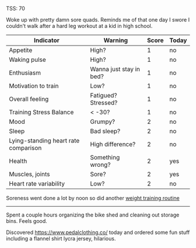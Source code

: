 TSS: 70

Woke up with pretty damn sore quads. Reminds me of that one day I swore I couldn't walk after a hard leg workout at a kid in high school. 

| Indicator                            | Warning                 | Score | Today |
| ------------------------------------ | ----------------------- | ----- | ----- |
| Appetite                             | High?                   | 1     | no    |
| Waking pulse                         | High?                   | 1     | no    |
| Enthusiasm                           | Wanna just stay in bed? | 1     | no    |
| Motivation to train                  | Low?                    | 1     | no    |
| Overall feeling                      | Fatigued? Stressed?     | 1     | no    |
| Training Stress Balance              | < -30?                  | 1     | no    |
| Mood                                 | Grumpy?                 | 2     | no    |
| Sleep                                | Bad sleep?              | 2     | no    |
| Lying-standing heart rate comparison | High difference?        | 2     | no    |
| Health                               | Something wrong?        | 2     | yes   |
| Muscles, joints                      | Sore?                   | 2     | yes   |
| Heart rate variability               | Low?                    | 2     | no    |
 Soreness went done a lot by noon so did another [weight training routine](../Cycling/Weight%20training%20routine.md)

----

Spent a couple hours organizing the bike shed and cleaning out storage bins. Feels good.

Discovered https://www.pedalclothing.co/ today and ordered some fun stuff including a flannel shirt lycra jersey, hilarious.